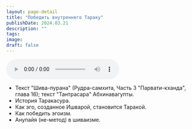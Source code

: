 ```yaml
---
layout: page-detail
title: "Победить внутреннего Тараку"
publishDate: 2024.03.21
description: ""
tags:
image:
draft: false
---
```


<audio title="2024.03.21 - Победить внутреннего Тараку.mp3" src="https://filer-api.advayta.org/v1.0/public/files/73362" controls=""></audio>

* Текст "Шива-пурана" (Рудра-самхита, Часть 3 "Парвати-кханда", глава 16); текст "Тантрасара" Абхинавагупты.
* История Таракасура.
* Как эго, созданное Ишварой, становится Таракой.
* Как победить эгоизм.
* Анупайя (не-метод) в шиваизме.

  

